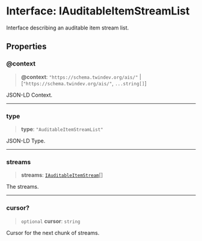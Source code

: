 # Interface: IAuditableItemStreamList

Interface describing an auditable item stream list.

## Properties

### @context

> **@context**: `"https://schema.twindev.org/ais/"` \| [`"https://schema.twindev.org/ais/"`, `...string[]`]

JSON-LD Context.

***

### type

> **type**: `"AuditableItemStreamList"`

JSON-LD Type.

***

### streams

> **streams**: [`IAuditableItemStream`](IAuditableItemStream.md)[]

The streams.

***

### cursor?

> `optional` **cursor**: `string`

Cursor for the next chunk of streams.
